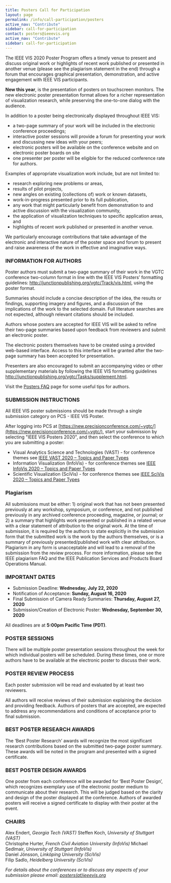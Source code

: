 ```yaml
---
title: Posters Call for Participation
layout: page
permalink: /info/call-participation/posters
active_nav: "Contribute"
sidebar: call-for-participation
contact: posters@ieeevis.org
active_nav: "Contribute"
sidebar: call-for-participation
---
```


The IEEE VIS 2020 Poster Program offers a timely venue to present and discuss original work  or highlights of recent work published or presented in another venue (please see the plagiarism statement in the end) through a forum that encourages graphical presentation, demonstration, and active engagement with IEEE VIS participants.

**New this year**, is the presentation of posters on touchscreen monitors. The new electronic poster presentation format allows for a richer representation of visualization research, while preserving the one-to-one dialog with the audience.


In addition to a poster being electronically displayed throughout IEEE VIS:

* a two-page summary of your work will be included in the electronic conference proceedings;
* interactive poster sessions will provide a forum for presenting your work and discussing new ideas with your peers;
* electronic posters will be available on the conference website and on electronic poster boards on site 
* one presenter per poster will be eligible for the reduced conference rate for authors.

Examples of appropriate visualization work include, but are not limited to:

* research exploring new problems or areas,
* results of pilot projects,
* new angles on existing (collections of) work or known datasets,
* work-in-progress presented prior to its full publication,
* any work that might particularly benefit from demonstration to and
  active discussion with the visualization community,
* the application of visualization techniques to
  specific application areas, and 
* highlights of recent work published or presented in another venue.

We particularly encourage contributions that take advantage of the electronic and interactive nature of the poster space and forum to present and raise awareness of the work in effective and imaginative ways. 

### INFORMATION FOR AUTHORS

Poster authors must submit a two-page summary of their work in the VGTC conference two-column format in line with the IEEE VIS Posters’ formatting guidelines: http://junctionpublishing.org/vgtc/Track/vis.html, using the poster format.

Summaries should include a concise description of the idea, the results or findings, supporting imagery and figures, and a discussion of the implications of the work to the selected domain. Full literature searches are not expected, although relevant citations should be included.

Authors whose posters are accepted for IEEE VIS will be asked to refine their two-page summaries based upon feedback from reviewers and submit an electronic poster. 

The electronic posters themselves have to be created using a provided web-based interface. Access to this interface will be granted after the two-page summary has been accepted for presentation.  

Presenters are also encouraged to submit an accompanying video or other supplementary materials by following the IEEE VIS formatting guidelines http://junctionpublishing.org/vgtc/Tasks/supplement.html.

Visit the [Posters FAQ](http://ieeevis.org/year/2020/info/call-participation/posters-faq) page for some useful tips for authors.

### SUBMISSION INSTRUCTIONS

All IEEE VIS poster submissions should be made through a single submission category on PCS - IEEE VIS Poster.

After logging into PCS at [https://new.precisionconference.com/~vgtc/](https://new.precisionconference.com/~vgtc/), start your submission by selecting "IEEE VIS Posters 2020", and then select the conference to which you are submitting a poster:

* Visual Analytics Science and Technologies (VAST) - for conference
  themes see [IEEE VAST 2020 – Topics and Paper Types](/year/2020/info/call-participation/vast-paper-types)
* Information Visualization (InfoVis) - for conference themes see 
  [IEEE InfoVis 2020 – Topics and Paper Types](/year/2020/info/call-participation/infovis-paper-types)
* Scientific Visualization (SciVis) - for conference themes see 
  [IEEE SciVis 2020 – Topics and Paper Types](/year/2020/info/call-participation/scivis-paper-types)

### Plagiarism
All submissions must be either: 1) original work that has not been presented previously at any workshop, symposium, or conference, and not published previously in any archived conference proceeding, magazine, or journal; or 2) a summary that highlights work presented or published in a related venue with a clear statement of attribution to the original work.
At the time of submission, it is required by the authors to state explicitly in the submission form that the submitted work is the work by the authors themselves, or is a summary of previously presented/published work with clear attribution. Plagiarism in any form is unacceptable and will lead to a removal of the submission from the review process. For more information, please see the IEEE plagiarism FAQ and the IEEE Publication Services and Products Board Operations Manual.


### IMPORTANT DATES

* Submission Deadline: **Wednesday, July 22, 2020**
* Notification of Acceptance: **Sunday, August 16, 2020**
* Final Submission of Camera Ready Summaries: **Thursday, August 27, 2020**
* Submission/Creation of Electronic Poster: **Wednesday, September 30, 2020**

All deadlines are at **5:00pm Pacific Time (PDT)**.

### POSTER SESSIONS

There will be multiple poster presentation sessions throughout the week for which individual posters will be scheduled. During these times, one or more authors have to be available at the electronic poster to discuss their work.


### POSTER REVIEW PROCESS

Each poster submission will be read and evaluated by at least two reviewers.

All authors will receive reviews of their submission explaining the decision and providing feedback. Authors of posters that are accepted, are expected to address any recommendations and conditions of acceptance prior to final submission.

### BEST POSTER RESEARCH AWARDS 

The ‘Best Poster Research’ awards will recognize the most significant research contributions based on the submitted two-page poster summary. These awards will be noted in the program and presented with a signed certificate. 

### BEST POSTER DESIGN AWARDS

One poster from each conference will be awarded for ‘Best Poster Design’, which recognizes exemplary use of the electronic poster medium to communicate about their research. This will be judged based on the clarity and design of the poster displayed at the conference. Authors of awarded posters will receive a signed certificate to display with their poster at the event. 

### CHAIRS

Alex Endert, *Georgia Tech (VAST)*
Steffen Koch, *University of Stuttgart (VAST)*  
Christophe Hurter, *French Civil Aviation University (InfoVis)*
Michael Sedlmair, *University of Stuttgart (InfoVis)*  
Daniel Jönsson, *Linköping University (SciVis)*  
Filip Sadlo, *Heidelberg University (SciVis)* 



*For details about the conferences or to discuss any aspects of your submission please email: [posters(at)ieeevis.org](mailto:posters@ieeevis.org)*
